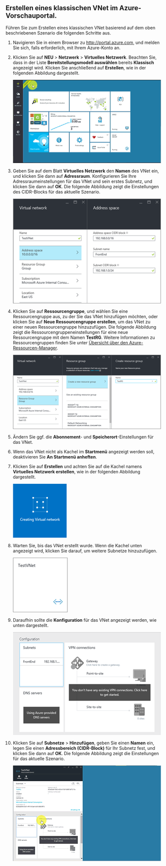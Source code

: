## Erstellen eines klassischen VNet im Azure-Vorschauportal.

Führen Sie zum Erstellen eines klassischen VNet basierend auf dem oben beschriebenen Szenario die folgenden Schritte aus.

1. Navigieren Sie in einem Browser zu http://portal.azure.com, und melden Sie sich, falls erforderlich, mit Ihrem Azure-Konto an.
2. Klicken Sie auf **NEU** > **Netzwerk** > **Virtuelles Netzwerk**. Beachten Sie, dass in der Liste **Bereitstellungsmodell auswählen** bereits **Klassisch** angezeigt wird. Klicken Sie anschließend auf **Erstellen**, wie in der folgenden Abbildung dargestellt.

	![Erstellen von VNet im Vorschauportal](./media/virtual-networks-create-vnet-classic-pportal-include/vnet-create-pportal-figure1.gif)

3. Geben Sie auf dem Blatt **Virtuelles Netzwerk** den **Namen** des VNet ein, und klicken Sie dann auf **Adressraum**. Konfigurieren Sie Ihre Adressraumeinstellungen für das VNet und sein erstes Subnetz, und klicken Sie dann auf **OK**. Die folgende Abbildung zeigt die Einstellungen des CIDR-Blocks für das aktuelle Szenario.

	![Blatt "Adressraum"](./media/virtual-networks-create-vnet-classic-pportal-include/vnet-create-pportal-figure2.png)

4. Klicken Sie auf **Ressourcengruppe**, und wählen Sie eine Ressourcengruppe aus, zu der Sie das VNet hinzufügen möchten, oder klicken Sie auf **Neue Ressourcengruppe erstellen**, um das VNet zu einer neuen Ressourcengruppe hinzuzufügen. Die folgende Abbildung zeigt die Ressourcengruppeneinstellungen für eine neue Ressourcengruppe mit dem Namen **TestRG**. Weitere Informationen zu Ressourcengruppen finden Sie unter [Übersicht über den Azure-Ressourcen-Manager](resource-group-overview.md/#resource-groups).

	![Blatt "Ressourcengruppe erstellen"](./media/virtual-networks-create-vnet-classic-pportal-include/vnet-create-pportal-figure3.png)

5. Ändern Sie ggf. die **Abonnement**- und **Speicherort**-Einstellungen für das VNet.

6. Wenn das VNet nicht als Kachel im **Startmenü** angezeigt werden soll, deaktivieren Sie **An Startmenü anheften**.

7. Klicken Sie auf **Erstellen** und achten Sie auf die Kachel namens **Virtuelles Netzwerk erstellen**, wie in der folgenden Abbildung dargestellt.

	![Erstellen eines VNet im Portal](./media/virtual-networks-create-vnet-classic-pportal-include/vnet-create-pportal-figure4.png)

8. Warten Sie, bis das VNet erstellt wurde. Wenn die Kachel unten angezeigt wird, klicken Sie darauf, um weitere Subnetze hinzuzufügen.

	![Erstellen eines VNet im Portal](./media/virtual-networks-create-vnet-classic-pportal-include/vnet-create-pportal-figure5.png)

9. Daraufhin sollte die **Konfiguration** für das VNet angezeigt werden, wie unten dargestellt.

	![Erstellen eines VNet im Portal](./media/virtual-networks-create-vnet-classic-pportal-include/vnet-create-pportal-figure6.png)

10. Klicken Sie auf **Subnetze** > **Hinzufügen**, geben Sie einen **Namen** ein, legen Sie einen **Adressbereich (CIDR-Block)** für Ihr Subnetz fest, und klicken Sie dann auf **OK**. Die folgende Abbildung zeigt die Einstellungen für das aktuelle Szenario.

	![Erstellen von VNet im Vorschauportal](./media/virtual-networks-create-vnet-classic-pportal-include/vnet-create-pportal-figure7.gif)

<!---HONumber=August15_HO9-->